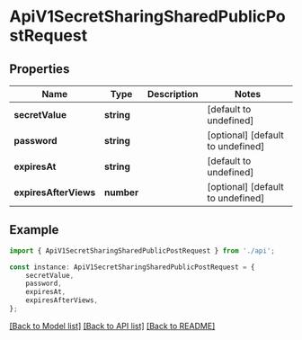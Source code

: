 # ApiV1SecretSharingSharedPublicPostRequest


## Properties

Name | Type | Description | Notes
------------ | ------------- | ------------- | -------------
**secretValue** | **string** |  | [default to undefined]
**password** | **string** |  | [optional] [default to undefined]
**expiresAt** | **string** |  | [default to undefined]
**expiresAfterViews** | **number** |  | [optional] [default to undefined]

## Example

```typescript
import { ApiV1SecretSharingSharedPublicPostRequest } from './api';

const instance: ApiV1SecretSharingSharedPublicPostRequest = {
    secretValue,
    password,
    expiresAt,
    expiresAfterViews,
};
```

[[Back to Model list]](../README.md#documentation-for-models) [[Back to API list]](../README.md#documentation-for-api-endpoints) [[Back to README]](../README.md)
